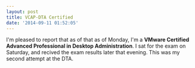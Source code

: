 ```yaml
---
layout: post
title: VCAP-DTA Certified
date: '2014-09-11 01:52:05'
---
```


I'm pleased to report that as of that as of Monday, I'm a **VMware Certified Advanced Professional in Desktop Administration**. I sat for the exam on Saturday, and recived the exam results later that evening. This was my second attempt at the DTA.